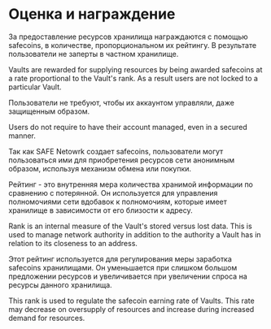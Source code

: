 # Оценка и награждение
За предоставление ресурсов хранилища награждаются  с помощью safecoins, в количестве, пропорциональном их рейтингу. В результате пользователи не заперты в частном хранилище.


Vaults are rewarded for supplying resources by being awarded safecoins at a rate proportional to the Vault's rank. As a result users are not locked to a particular Vault.

Пользователи не требуют, чтобы их аккаунтом управляли, даже защищенным образом.

Users do not require to have their account managed, even in a secured manner.

Так как SAFE Netowrk создает safecoins, пользователи могут пользоваться ими для приобретения ресурсов сети анонимным образом, используя механизм обмена или покупки.

Рейтинг - это внутренняя мера количества хранимой информации по сравнению с потерянной. Он используется для управления полномочиями сети вдобавок к полномочиям, которые имеет хранилище в зависимости от его близости к адресу.

Rank is an internal measure of the Vault's stored versus lost data. This is used to manage network authority in addition to the authority a Vault has in relation to its closeness to an address.

Этот рейтинг используется для регулирования меры заработка safecoins хранилищами. Он уменьшается при слишком большом предложении ресурсов и увеличивается при увеличении спроса на ресурсы данного хранилища.

This rank is used to regulate the safecoin earning rate of Vaults. This rate may decrease on oversupply of resources and increase during increased demand for resources.
